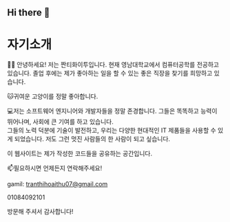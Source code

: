 ## Hi there 👋
# 자기소개

👩‍🎓 안녕하세요! 저는 짠티화이투입니다. 현재 영남대학교에서 컴퓨터공학를 전공하고 있습니다. 졸업 후에는 제가 좋아하는 일을 할 수 있는 좋은 직장을 찾기를 희망하고 있습니다.

🐱귀여운 고양이를 정말 좋아합니다.

💻저는 소프트웨어 엔지니어와 개발자들을 정말 존경합니다. 그들은 똑똑하고 능력이 뛰어나며, 사회에 큰 기여를 하고 있습니다.  
그들의 노력 덕분에 기술이 발전하고, 우리는 다양한 현대적인 IT 제품들을 사용할 수 있게 되었습니다.
저도 그런 멋진 사람들의 한 사람이 되고 싶습니다.

이 웹사이트는 제가 작성한 코드들을 공유하는 공간입니다. 

📫필요하시면 언제든지 연락해주세요!

gamil: tranthihoaithu07@gmail.com

01084092101

방문해 주셔서 감사합니다!
